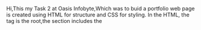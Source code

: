 Hi,This my Task 2 at Oasis Infobyte,Which was to buid a  portfolio web page is created using HTML for structure and CSS for styling. In the HTML, the <html> tag is the root,the <head> section includes the <title> to name the page and a <link> tag to connect the CSS file, and everything visible is inside the <body>. The body is divided into <header>, <main>, and <footer>. In the header, I used an <h3> tag for my name and a <nav> element with an unordered list <ul>, list items <li>, and links <a> to build a navigation bar that connects to different sections of the page like Home, About, Skills, and Contact. The main part of the page is split into different <section> tags: in the Home section, there are headings <h1>, subtexts <p>, an image using <img>, and clickable links <a> for LinkedIn and GitHub icons. The About section includes another image wrapped in <span>, an <h1> heading, a <p> paragraph about me,and a <button> that opens my resume. The Skills & Credentials section uses another <nav> with lists <ul> and links <a> to show technical and soft skills, and several <span> tags each holding an <img> to display certificates. The Experience section uses a <div>, an <h1> heading, and a <p> paragraph to describe my training. Finally, in the footer, I used the <footer> tag with the Contact section, showing details like phone, email, and LinkedIn using <p>, <a>, and <strong> for highlighting text, plus a copyright line. In the CSS, I applied background colors and text alignment to body, header, main, and footer. Navigation menus are styled using .navbar1 and .navbar2, with rules for <ul>, <li>, and <a> to remove bullets, change font settings, and add hover color effects. I customized <h1> to be bold and large, while <p> has clean fonts and a medium size. The <span> elements around certificates have background colors, margins, and box shadows to make them stand out. Images have their own IDs like #img1 with size, margin, and borders. Finally, the <button> is styled with padding, rounded corners, fonts, and hover effects to make it interactive. Overall, HTML elements like header, nav, section, h1, p, img, ul, li, a, span, div, button, and footer build the structure, while CSS adds design using colors, text styles, spacing, shadows, and hover effects to make the portfolio look clean and professional.

